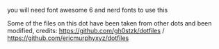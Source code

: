 you will need font awesome 6 and nerd fonts to use this

Some of the files on this dot have been taken from other dots and been modified, credits: https://github.com/gh0stzk/dotfiles / https://github.com/ericmurphyxyz/dotfiles
